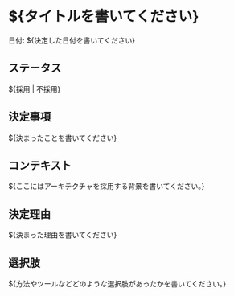 # ${タイトルを書いてください}

日付: ${決定した日付を書いてください}

## ステータス

${採用 | 不採用}

## 決定事項

${決まったことを書いてください}

## コンテキスト

${ここにはアーキテクチャを採用する背景を書いてください。}

## 決定理由

${決まった理由を書いてください}

## 選択肢

${方法やツールなどどのような選択肢があったかを書いてください。}
